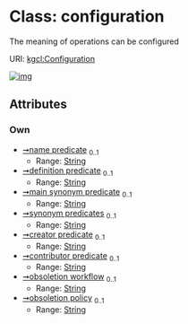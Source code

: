 
# Class: configuration


The meaning of operations can be configured

URI: [kgcl:Configuration](http://w3id.org/kgcl_schema/Configuration)


[![img](https://yuml.me/diagram/nofunky;dir:TB/class/[Configuration&#124;name_predicate:string%20%3F;definition_predicate:string%20%3F;main_synonym_predicate:string%20%3F;synonym_predicates:string%20%3F;creator_predicate:string%20%3F;contributor_predicate:string%20%3F;obsoletion_workflow:string%20%3F;obsoletion_policy:string%20%3F])](https://yuml.me/diagram/nofunky;dir:TB/class/[Configuration&#124;name_predicate:string%20%3F;definition_predicate:string%20%3F;main_synonym_predicate:string%20%3F;synonym_predicates:string%20%3F;creator_predicate:string%20%3F;contributor_predicate:string%20%3F;obsoletion_workflow:string%20%3F;obsoletion_policy:string%20%3F])

## Attributes


### Own

 * [➞name predicate](configuration__name_predicate.md)  <sub>0..1</sub>
     * Range: [String](types/String.md)
 * [➞definition predicate](configuration__definition_predicate.md)  <sub>0..1</sub>
     * Range: [String](types/String.md)
 * [➞main synonym predicate](configuration__main_synonym_predicate.md)  <sub>0..1</sub>
     * Range: [String](types/String.md)
 * [➞synonym predicates](configuration__synonym_predicates.md)  <sub>0..1</sub>
     * Range: [String](types/String.md)
 * [➞creator predicate](configuration__creator_predicate.md)  <sub>0..1</sub>
     * Range: [String](types/String.md)
 * [➞contributor predicate](configuration__contributor_predicate.md)  <sub>0..1</sub>
     * Range: [String](types/String.md)
 * [➞obsoletion workflow](configuration__obsoletion_workflow.md)  <sub>0..1</sub>
     * Range: [String](types/String.md)
 * [➞obsoletion policy](configuration__obsoletion_policy.md)  <sub>0..1</sub>
     * Range: [String](types/String.md)
